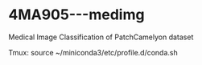 # 4MA905---medimg
Medical Image Classification of PatchCamelyon dataset

Tmux:
source ~/miniconda3/etc/profile.d/conda.sh
